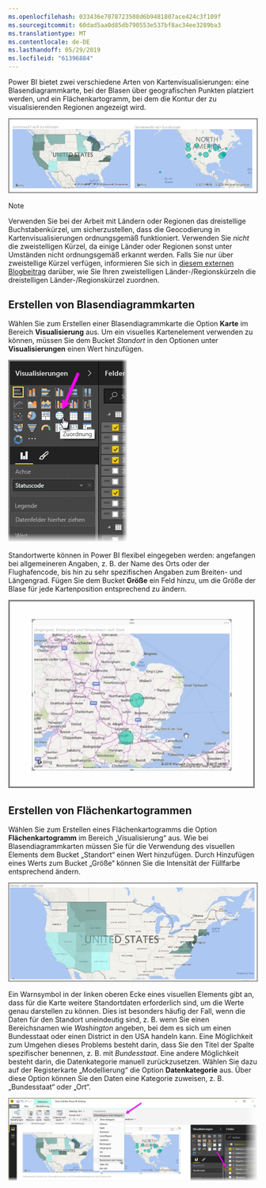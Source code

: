 ```yaml
---
ms.openlocfilehash: 033436e7078723508d6b9481807ace424c3f109f
ms.sourcegitcommit: 60dad5aa0d85db790553e537bf8ac34ee3289ba3
ms.translationtype: MT
ms.contentlocale: de-DE
ms.lasthandoff: 05/29/2019
ms.locfileid: "61396884"
---
```

Power BI bietet zwei verschiedene Arten von Kartenvisualisierungen: eine Blasendiagrammkarte, bei der Blasen über geografischen Punkten platziert werden, und ein Flächenkartogramm, bei dem die Kontur der zu visualisierenden Regionen angezeigt wird.

![](media/3-5-create-map-visualizations/3-5_1.png)

> [!NOTE]
> Verwenden Sie bei der Arbeit mit Ländern oder Regionen das dreistellige Buchstabenkürzel, um sicherzustellen, dass die Geocodierung in Kartenvisualisierungen ordnungsgemäß funktioniert. Verwenden Sie *nicht* die zweistelligen Kürzel, da einige Länder oder Regionen sonst unter Umständen nicht ordnungsgemäß erkannt werden.
> Falls Sie nur über zweistellige Kürzel verfügen, informieren Sie sich in [diesem externen Blogbeitrag](https://blog.ailon.org/how-to-display-2-letter-country-data-on-a-power-bi-map-85fc738497d6#.yudauacxp) darüber, wie Sie Ihren zweistelligen Länder-/Regionskürzeln die dreistelligen Länder-/Regionskürzel zuordnen.
> 
> 

## <a name="create-bubble-maps"></a>Erstellen von Blasendiagrammkarten
Wählen Sie zum Erstellen einer Blasendiagrammkarte die Option **Karte** im Bereich **Visualisierung** aus. Um ein visuelles Kartenelement verwenden zu können, müssen Sie dem Bucket *Standort* in den Optionen unter **Visualisierungen** einen Wert hinzufügen.

![](media/3-5-create-map-visualizations/3-5_2.png)

Standortwerte können in Power BI flexibel eingegeben werden: angefangen bei allgemeineren Angaben, z. B. der Name des Orts oder der Flughafencode, bis hin zu sehr spezifischen Angaben zum Breiten- und Längengrad. Fügen Sie dem Bucket **Größe** ein Feld hinzu, um die Größe der Blase für jede Kartenposition entsprechend zu ändern.

![](media/3-5-create-map-visualizations/3-5_3.png)

## <a name="create-shape-maps"></a>Erstellen von Flächenkartogrammen
Wählen Sie zum Erstellen eines Flächenkartogramms die Option **Flächenkartogramm** im Bereich „Visualisierung“ aus. Wie bei Blasendiagrammkarten müssen Sie für die Verwendung des visuellen Elements dem Bucket „Standort“ einen Wert hinzufügen. Durch Hinzufügen eines Werts zum Bucket „Größe“ können Sie die Intensität der Füllfarbe entsprechend ändern.

![](media/3-5-create-map-visualizations/3-5_4.png)

Ein Warnsymbol in der linken oberen Ecke eines visuellen Elements gibt an, dass für die Karte weitere Standortdaten erforderlich sind, um die Werte genau darstellen zu können. Dies ist besonders häufig der Fall, wenn die Daten für den Standort uneindeutig sind, z. B. wenn Sie einen Bereichsnamen wie *Washington* angeben, bei dem es sich um einen Bundesstaat oder einen District in den USA handeln kann. Eine Möglichkeit zum Umgehen dieses Problems besteht darin, dass Sie den Titel der Spalte spezifischer benennen, z. B. mit *Bundesstaat*. Eine andere Möglichkeit besteht darin, die Datenkategorie manuell zurückzusetzen. Wählen Sie dazu auf der Registerkarte „Modellierung“ die Option **Datenkategorie** aus. Über diese Option können Sie den Daten eine Kategorie zuweisen, z. B. „Bundesstaat“ oder „Ort“.

![](media/3-5-create-map-visualizations/3-5_5.png)

